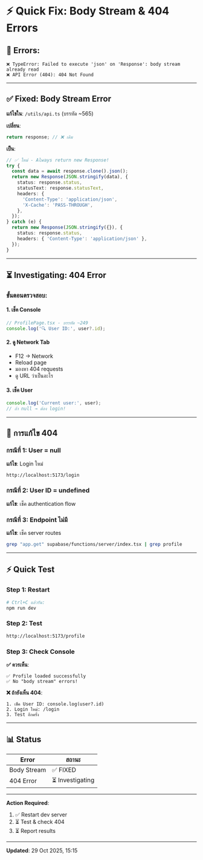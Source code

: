 # ⚡ Quick Fix: Body Stream & 404 Errors

## 🚨 Errors:
```
❌ TypeError: Failed to execute 'json' on 'Response': body stream already read
❌ API Error (404): 404 Not Found
```

---

## ✅ Fixed: Body Stream Error

**แก้ไขใน**: `/utils/api.ts` (บรรทัด ~565)

**เปลี่ยน**:
```typescript
return response; // ❌ เดิม
```

**เป็น**:
```typescript
// ✅ ใหม่ - Always return new Response!
try {
  const data = await response.clone().json();
  return new Response(JSON.stringify(data), {
    status: response.status,
    statusText: response.statusText,
    headers: {
      'Content-Type': 'application/json',
      'X-Cache': 'PASS-THROUGH',
    },
  });
} catch (e) {
  return new Response(JSON.stringify({}), {
    status: response.status,
    headers: { 'Content-Type': 'application/json' },
  });
}
```

---

## ⏳ Investigating: 404 Error

### ขั้นตอนตรวจสอบ:

#### 1. เช็ค Console
```typescript
// ProfilePage.tsx - บรรทัด ~249
console.log('🔍 User ID:', user?.id);
```

#### 2. ดู Network Tab
- F12 → Network
- Reload page
- มองหา 404 requests
- ดู URL ว่าเป็นอะไร

#### 3. เช็ค User
```typescript
console.log('Current user:', user);
// ถ้า null → ต้อง login!
```

---

## 🔧 การแก้ไข 404

### กรณีที่ 1: User = null

**แก้ไข**: Login ใหม่
```bash
http://localhost:5173/login
```

### กรณีที่ 2: User ID = undefined

**แก้ไข**: เช็ค authentication flow

### กรณีที่ 3: Endpoint ไม่มี

**แก้ไข**: เช็ค server routes
```bash
grep "app.get" supabase/functions/server/index.tsx | grep profile
```

---

## ⚡ Quick Test

### Step 1: Restart
```bash
# Ctrl+C แล้วรัน:
npm run dev
```

### Step 2: Test
```bash
http://localhost:5173/profile
```

### Step 3: Check Console

**✅ ควรเห็น**:
```
✅ Profile loaded successfully
✅ No "body stream" errors!
```

**❌ ถ้ายังเห็น 404**:
```
1. เช็ค User ID: console.log(user?.id)
2. Login ใหม่: /login
3. Test อีกครั้ง
```

---

## 📊 Status

| Error | สถานะ |
|-------|------|
| Body Stream | ✅ FIXED |
| 404 Error | ⏳ Investigating |

---

**Action Required**:
1. ✅ Restart dev server
2. ⏳ Test & check 404
3. ⏳ Report results

---

**Updated**: 29 Oct 2025, 15:15
